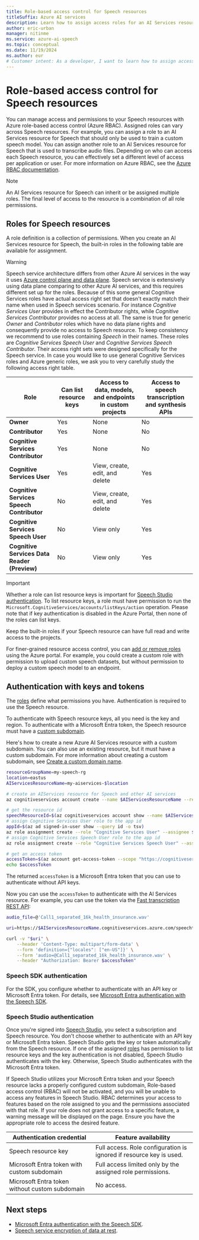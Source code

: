 ```yaml
---
title: Role-based access control for Speech resources
titleSuffix: Azure AI services
description: Learn how to assign access roles for an AI Services resource for Speech.
author: eric-urban
manager: nitinme
ms.service: azure-ai-speech
ms.topic: conceptual
ms.date: 11/19/2024
ms.author: eur
# Customer intent: As a developer, I want to learn how to assign access roles for an AI Services resource for Speech.
---
```


# Role-based access control for Speech resources

You can manage access and permissions to your Speech resources with Azure role-based access control (Azure RBAC). Assigned roles can vary across Speech resources. For example, you can assign a role to an AI Services resource for Speech that should only be used to train a custom speech model. You can assign another role to an AI Services resource for Speech that is used to transcribe audio files. Depending on who can access each Speech resource, you can effectively set a different level of access per application or user. For more information on Azure RBAC, see the [Azure RBAC documentation](/azure/role-based-access-control/overview).

> [!NOTE]
> An AI Services resource for Speech can inherit or be assigned multiple roles. The final level of access to the resource is a combination of all role permissions.

## Roles for Speech resources

A role definition is a collection of permissions. When you create an AI Services resource for Speech, the built-in roles in the following table are available for assignment. 

> [!WARNING]
> Speech service architecture differs from other Azure AI services in the way it uses [Azure control plane and data plane](/azure/azure-resource-manager/management/control-plane-and-data-plane). Speech service is extensively using data plane comparing to other Azure AI services, and this requires different set up for the roles. Because of this some general Cognitive Services roles have actual access right set that doesn't exactly match their name when used in Speech services scenario. For instance *Cognitive Services User* provides in effect the Contributor rights, while *Cognitive Services Contributor* provides no access at all. The same is true for generic *Owner* and *Contributor* roles which have no data plane rights and consequently provide no access to Speech resource. To keep consistency we recommend to use roles containing *Speech* in their names. These roles are *Cognitive Services Speech User* and *Cognitive Services Speech Contributor*. Their access right sets were designed specifically for the Speech service. In case you would like to use general Cognitive Services roles and Azure generic roles, we ask you to very carefully study the following access right table.

| Role | Can list resource keys | Access to data, models, and endpoints in custom projects| Access to speech transcription and synthesis APIs
| ---| ---| ---| ---|
|**Owner** |Yes |None |No |
|**Contributor** |Yes |None |No |
|**Cognitive Services Contributor** |Yes |None |No |
|**Cognitive Services User** |Yes |View, create, edit, and delete |Yes |
|**Cognitive Services Speech Contributor** |No | View, create, edit, and delete |Yes |
|**Cognitive Services Speech User** |No |View only |Yes |
|**Cognitive Services Data Reader (Preview)** |No |View only |Yes |

> [!IMPORTANT]
> Whether a role can list resource keys is important for [Speech Studio authentication](#speech-studio-authentication). To list resource keys, a role must have permission to run the `Microsoft.CognitiveServices/accounts/listKeys/action` operation. Please note that if key authentication is disabled in the Azure Portal, then none of the roles can list keys.

Keep the built-in roles if your Speech resource can have full read and write access to the projects. 

For finer-grained resource access control, you can [add or remove roles](/azure/role-based-access-control/role-assignments-portal?tabs=current) using the Azure portal. For example, you could create a custom role with permission to upload custom speech datasets, but without permission to deploy a custom speech model to an endpoint. 

## Authentication with keys and tokens

The [roles](#roles-for-speech-resources) define what permissions you have. Authentication is required to use the Speech resource. 

To authenticate with Speech resource keys, all you need is the key and region. To authenticate with a Microsoft Entra token, the Speech resource must have a [custom subdomain](speech-services-private-link.md#create-a-custom-domain-name).

Here's how to create a new Azure AI Services resource with a custom subdomain. You can also use an existing resource, but it must have a custom subdomain. For more information about creating a custom subdomain, see [Create a custom domain name](speech-services-private-link.md#create-a-custom-domain-name).

```bash
resourceGroupName=my-speech-rg
location=eastus
AIServicesResourceName=my-aiservices-$location

# create an AIServices resource for Speech and other AI services
az cognitiveservices account create --name $AIServicesResourceName --resource-group $resourceGroupName --kind AIServices --sku S0 --location $location --custom-domain $AIServicesResourceName

# get the resource id
speechResourceId=$(az cognitiveservices account show --name $AIServicesResourceName --resource-group $resourceGroupName --query id -o tsv)
# assign Cognitive Services User role to the app id
appId=$(az ad signed-in-user show --query id -o tsv)
az role assignment create --role "Cognitive Services User" --assignee $appId --scope $speechResourceId
# assign Cognitive Services Speech User role to the app id
az role assignment create --role "Cognitive Services Speech User" --assignee $appId --scope $speechResourceId

# get an access token
accessToken=$(az account get-access-token --scope "https://cognitiveservices.azure.com/.default" --query accessToken -o tsv)
echo $accessToken
```

The returned `accessToken` is a Microsoft Entra token that you can use to authenticate without API keys.

Now you can use the `accessToken` to authenticate with the AI Services resource. For example, you can use the token via the [Fast transcription REST API](./fast-transcription-create.md):

```bash
audio_file=@'Call1_separated_16k_health_insurance.wav'

uri=https://$AIServicesResourceName.cognitiveservices.azure.com/speechtotext/transcriptions:transcribe?api-version=2024-11-15

curl -v "$uri" \
    --header 'Content-Type: multipart/form-data' \
    --form 'definition={"locales": ["en-US"]}' \
    --form 'audio=@Call1_separated_16k_health_insurance.wav' \
    --header "Authorization: Bearer $accessToken" 
```

### Speech SDK authentication

For the SDK, you configure whether to authenticate with an API key or Microsoft Entra token. For details, see [Microsoft Entra authentication with the Speech SDK](how-to-configure-azure-ad-auth.md).

### Speech Studio authentication

Once you're signed into [Speech Studio](speech-studio-overview.md), you select a subscription and Speech resource. You don't choose whether to authenticate with an API key or Microsoft Entra token. Speech Studio gets the key or token automatically from the Speech resource. If one of the assigned [roles](#roles-for-speech-resources) has permission to list resource keys and the key authentication is not disabled, Speech Studio authenticates with the key. Otherwise, Speech Studio authenticates with the Microsoft Entra token.

If Speech Studio utilizes your Microsoft Entra token and your Speech resource lacks a properly configured custom subdomain, Role-based access control (RBAC) will not be activated, and you will be unable to access any features in Speech Studio. RBAC determines your access to features based on the role assigned to you and the permissions associated with that role. If your role does not grant access to a specific feature, a warning message will be displayed on the page. Ensure you have the appropriate role to access the desired feature.

| Authentication credential                      | Feature availability                                                |
| ---------------------------------------------- | ------------------------------------------------------------------- |
| Speech resource key                            | Full access. Role configuration is ignored if resource key is used. |
| Microsoft Entra token with custom subdomain    | Full access limited only by the assigned role permissions.          |
| Microsoft Entra token without custom subdomain | No access.                       |

## Next steps

* [Microsoft Entra authentication with the Speech SDK](how-to-configure-azure-ad-auth.md).
* [Speech service encryption of data at rest](speech-encryption-of-data-at-rest.md).
